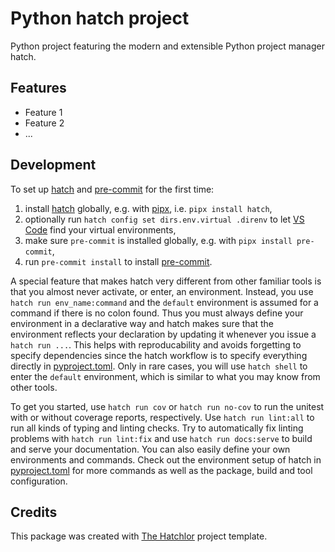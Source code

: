 # Python hatch project

Python project featuring the modern and extensible Python project manager hatch.

## Features

* Feature 1
* Feature 2
* ...

## Development

To set up [hatch] and [pre-commit] for the first time:

1. install [hatch] globally, e.g. with [pipx], i.e. `pipx install hatch`,
2. optionally run `hatch config set dirs.env.virtual .direnv` to let [VS Code] find your virtual environments,
3. make sure `pre-commit` is installed globally, e.g. with `pipx install pre-commit`,
4. run `pre-commit install` to install [pre-commit].

A special feature that makes hatch very different from other familiar tools is that you almost never
activate, or enter, an environment. Instead, you use `hatch run env_name:command` and the `default` environment
is assumed for a command if there is no colon found. Thus you must always define your environment in a declarative
way and hatch makes sure that the environment reflects your declaration by updating it whenever you issue
a `hatch run ...`. This helps with reproducability and avoids forgetting to specify dependencies since the
hatch workflow is to specify everything directly in [pyproject.toml](pyproject.toml). Only in rare cases, you
will use `hatch shell` to enter the `default` environment, which is similar to what you may know from other tools.

To get you started, use `hatch run cov` or `hatch run no-cov` to run the unitest with or without coverage reports,
respectively. Use `hatch run lint:all` to run all kinds of typing and linting checks. Try to automatically fix linting
problems with `hatch run lint:fix` and use `hatch run docs:serve` to build and serve your documentation.
You can also easily define your own environments and commands. Check out the environment setup of hatch
in [pyproject.toml](pyproject.toml) for more commands as well as the package, build and tool configuration.

## Credits

This package was created with [The Hatchlor] project template.

[The Hatchlor]: https://github.com/florianwilhelm/the-hatchlor
[pipx]: https://pypa.github.io/pipx/
[hatch]: https://hatch.pypa.io/
[pre-commit]: https://pre-commit.com/
[VS Code]: https://code.visualstudio.com/docs/python/environments#_where-the-extension-looks-for-environments
